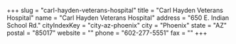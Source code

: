 +++
slug = "carl-hayden-veterans-hospital"
title = "Carl Hayden Veterans Hospital"
name = "Carl Hayden Veterans Hospital"
address = "650 E. Indian School Rd."
cityIndexKey = "city-az-phoenix"
city = "Phoenix"
state = "AZ"
postal = "85017"
website = ""
phone = "602-277-5551"
fax = ""
+++
